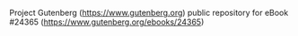 Project Gutenberg (https://www.gutenberg.org) public repository for eBook #24365 (https://www.gutenberg.org/ebooks/24365)
